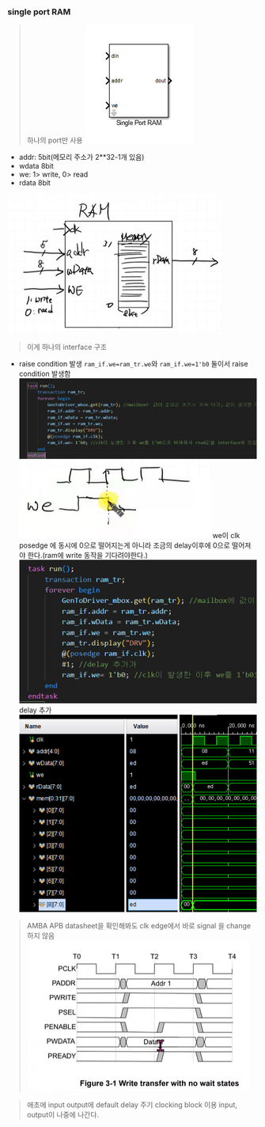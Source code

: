 ### single port RAM
> 하나의 port만 사용
![RAM](image.png)
- addr: 5bit(메모리 주소가 2**32-1개 있음) 
- wdata 8bit
- we: 1> write, 0> read
- rdata 8bit


![alt text]({D06C931B-F35F-4728-BA3D-165D68DE3EA8}.png)
> 이게 하나의 interface 구조



- raise condition 발생
`ram_if.we=ram_tr.we`와 `ram_if.we=1'b0` 둘이서 raise condition 발생함
![alt text]({BFCE82C9-E861-4F93-97F1-8E9CA43B10B6}.png)
![alt text]({5FA60DBC-3941-421A-83A5-E817780141CA}.png)
we이 clk posedge 에 동시에 0으로 떨어지는게 아니라 조금의 delay이후에 0으로 떨어져야 한다.(ram에 write 동작을 기다려야한다.)
![alt text]({80E186C9-ECAB-4C38-AEEF-93B7584F5AC1}.png)
delay 추가
![alt text]({F3150049-4FC4-42E1-9F3D-A7B232491C41}.png)

> AMBA APB datasheet을 확인해봐도 clk edge에서 바로 signal 을 change 하지 않음
![alt text]({63B3B78A-6F71-438C-9AD0-83CC103618F9}.png)

> 애초에 input output에 default delay 주기
clocking block 이용
input, output이 나중에 나간다.
